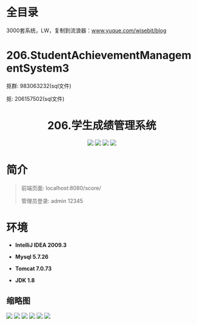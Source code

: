 # 全目录

3000套系统，LW，复制到流浪器：www.yuque.com/wisebit/blog

# 206.StudentAchievementManagementSystem3

<p>抠群: 983063232(sql文件)</p>
<p>抠: 206157502(sql文件)</p>

<p><h1 align="center">206.学生成绩管理系统</h1></p>



<p align="center">
	<img src="https://img.shields.io/badge/jdk-1.8-orange.svg"/>
    <img src="https://img.shields.io/badge/spring-5.x-lightgrey.svg"/>
    <img src="https://img.shields.io/badge/springmvc-3.x-blue.svg"/>
    <img src="https://img.shields.io/badge/mybatis-5.x-yellow.svg"/>
</p>

# 简介
>
> 
>
> 前端页面: localhost:8080/score/
> 
> 管理员登录: admin  12345
>


# 环境

- <b>IntelliJ IDEA 2009.3</b>

- <b>Mysql 5.7.26</b>

- <b>Tomcat 7.0.73</b>

- <b>JDK 1.8</b>




## 缩略图

![](https://bitwise.oss-cn-heyuan.aliyuncs.com/2024/9/10/6df4c364-9346-4ac6-b36e-7da9df97ce20.png)
![](https://bitwise.oss-cn-heyuan.aliyuncs.com/2024/9/10/a54a0bfe-6639-46fc-a41c-71f174791e0d.png)
![](https://bitwise.oss-cn-heyuan.aliyuncs.com/2024/9/10/0d1eb092-1e25-4c5c-b02e-88d29d9e0f82.png)
![](https://bitwise.oss-cn-heyuan.aliyuncs.com/2024/9/10/49f5a724-7416-4c85-9ddc-d9beb8a04d3a.png)
![](https://bitwise.oss-cn-heyuan.aliyuncs.com/2024/9/10/bd0c9495-1b32-4e69-ada4-bf053a1c5d59.png)
![](https://bitwise.oss-cn-heyuan.aliyuncs.com/2024/9/10/b857fac1-d3b4-4ba0-b276-8f4f90d9e621.png)



